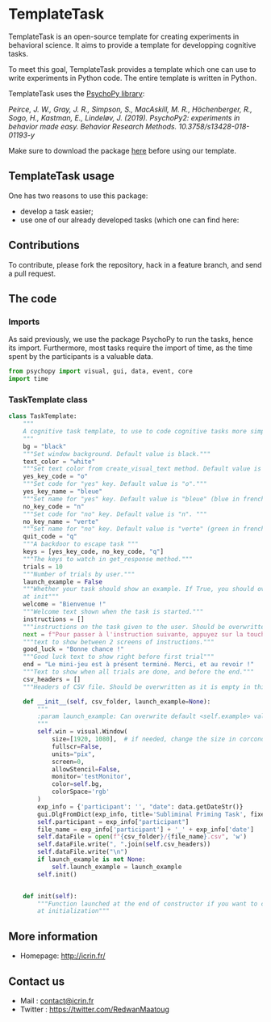 # TemplateTask

TemplateTask is an open-source template for creating experiments in behavioral science. 
It aims to provide a template for developping cognitive tasks.

To meet this goal, TemplateTask provides a template which one can use to write experiments in Python code. 
The entire template is written in Python.

TemplateTask uses the [PsychoPy library](https://psychopy.org/index.html):

*Peirce, J. W., Gray, J. R., Simpson, S., MacAskill, M. R., Höchenberger, R., Sogo, H., Kastman, E., Lindeløv, J. (2019). PsychoPy2: experiments in behavior made easy. Behavior Research Methods. 10.3758/s13428-018-01193-y*

Make sure to download the package [here](https://www.psychopy.org/download.html) before using our template.

## TemplateTask usage

One has two reasons to use this package:

* develop a task easier;
* use one of our already developed tasks (which one can find here: 

## Contributions

To contribute, please fork the repository, hack in a feature branch, and send a
pull request.

## The code 

### Imports

As said previously, we use the package PsychoPy to run the tasks, hence its import.
Furthermore, most tasks require the import of time, as the time spent by the participants is a valuable data.

```python
from psychopy import visual, gui, data, event, core
import time
```

### TaskTemplate class 



```python
class TaskTemplate:
    """
    A cognitive task template, to use to code cognitive tasks more simply
    """
    bg = "black"
    """Set window background. Default value is black."""
    text_color = "white"
    """Set text color from create_visual_text method. Default value is white."""
    yes_key_code = "o"
    """Set code for "yes" key. Default value is "o"."""
    yes_key_name = "bleue"
    """Set name for "yes" key. Default value is "bleue" (blue in french)."""
    no_key_code = "n"
    """Set code for "no" key. Default value is "n". """
    no_key_name = "verte"
    """Set name for "no" key. Default value is "verte" (green in french)."""
    quit_code = "q"
    """A backdoor to escape task """
    keys = [yes_key_code, no_key_code, "q"]
    """The keys to watch in get_response method."""
    trials = 10
    """Number of trials by user."""
    launch_example = False
    """Whether your task should show an example. If True, you should overwrite the example method. Can be overwritten 
    at init"""
    welcome = "Bienvenue !"
    """Welcome text shown when the task is started."""
    instructions = []
    """instructions on the task given to the user. Should be overwritten as it is empty in template."""
    next = f"Pour passer à l'instruction suivante, appuyez sur la touche {yes_key_name}"
    """text to show between 2 screens of instructions."""
    good_luck = "Bonne chance !"
    """Good luck text to show right before first trial"""
    end = "Le mini-jeu est à présent terminé. Merci, et au revoir !"
    """Text to show when all trials are done, and before the end."""
    csv_headers = []
    """Headers of CSV file. Should be overwritten as it is empty in this template."""
```

```python
    def __init__(self, csv_folder, launch_example=None):
        """
        :param launch_example: Can overwrite default <self.example> value.
        """
        self.win = visual.Window(
            size=[1920, 1080],  # if needed, change the size in corcondance with your monitor
            fullscr=False,
            units="pix",
            screen=0,
            allowStencil=False,
            monitor='testMonitor',
            color=self.bg,
            colorSpace='rgb'
        )
        exp_info = {'participant': '', "date": data.getDateStr()}
        gui.DlgFromDict(exp_info, title='Subliminal Priming Task', fixed=["date"])
        self.participant = exp_info["participant"]
        file_name = exp_info['participant'] + '_' + exp_info['date']
        self.dataFile = open(f"{csv_folder}/{file_name}.csv", 'w')
        self.dataFile.write(", ".join(self.csv_headers))
        self.dataFile.write("\n")
        if launch_example is not None:
            self.launch_example = launch_example
        self.init()
```

```python

    def init(self):
        """Function launched at the end of constructor if you want to create instance variables or execute some code
        at initialization"""
```


## More information

* Homepage: http://icrin.fr/

## Contact us 

* Mail : <contact@icrin.fr>
* Twitter : <https://twitter.com/RedwanMaatoug>
